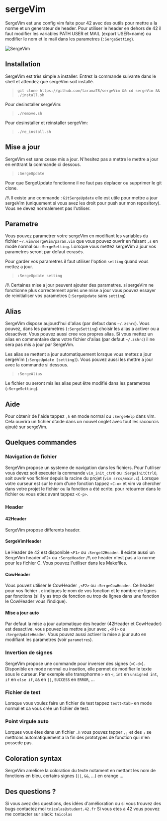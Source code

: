 # sergeVim
SergeVim est une config vim faite pour 42 avec des outils pour mettre a la norme et un generateur de header.
Pour utiliser le header en dehors de 42 il faut modifier les variables PATH USER et MAIL (export USER=name) ou modifier le nom et le mail dans les parametres (`:SergeSetting`).

![SergeVim](http://raw.githubusercontent.com/tarama78/sergeVim/img/SergeVim.png)

## Installation
SergeVim est très simple a installer:
Entrez la commande suivante dans le shell et attendez que sergeVim soit installé.
>`git clone https://github.com/tarama78/sergeVim && cd sergeVim && ./install.sh`

Pour desinstaller sergeVim:
>`./remove.sh`

Pour desinstaller et réinstaller sergeVim:
>`./re_install.sh`

## Mise a jour
SergeVim est sans cesse mis a jour. N'hesitez pas a mettre le mettre a jour en enttrant la commande ci dessous.
>`:SergeUpdate`

Pour que SergeUpdate fonctionne il ne faut pas deplacer ou supprimer le git clone.

/!\ Il existe une commande `:GitSergeUpdate` elle est utile pour mettre a jour sergeVim (uniquement si vous avez les droit pour push sur mon repository). Vous ne devez normalement pas l'utiliser.

## Parametre
Vous pouvez parametrer votre sergeVim en modifiant les variables du fichier `~/.vim/sergeVim/param.vim` que vous pouvez ouvrir en faisant `,s` en mode normal ou `:SergeSetting`. Lorsque vous mettez sergeVim a jour vos parametres seront par defaut ecrasés.

Pour garder vos parametres il faut utiliser l'option `setting` quand vous mettez a jour.
>`:SergeUpdate setting`

/!\ Certaines mise a jour peuvent ajouter des parametres. si sergeVim ne fonctionne plus correctement après une mise a jour vous pouvez essayer de reinitialiser vos parametres (`:SergeUpdate` sans `setting`) 

## Alias
SergeVim dispose aujourd'hui d'alias (par defaut dans `~/.zshrc`). Vous pouvez, dans les parametres (`:SergeSetting`) choisir les alias a activer ou a desactiver. Vous pouvez aussi cree vos propres alias. Si vous mettez un alias en commentaire dans votre fichier d'alias (par defaut `~/.zshrc`) il ne sera pas mis a jour par SergeVim.

Les alias se mettent a jour automatiquement lorsque vous mettez a jour sergeVim (`:SergeUpdate [setting]`). Vous pouvez aussi les mettre a jour avec la commande si dessous.
>`:SergeAlias`

Le fichier ou seront mis les alias peut être modifié dans les parametres (`:SergeSetting`).

## Aide
Pour obtenir de l'aide tappez `,h` en mode normal ou `:SergeHelp` dans vim. Cela ouvrira un fichier d'aide dans un nouvel onglet avec tout les racourcis ajouté sur sergeVim.

## Quelques commandes
### Navigation de fichier
SergeVim propose un systeme de navigation dans les fichiers. Pour l'utiliser vous devez soit executer la commande `vim_init_ctrO` ou `:SergeInitCtrlO`, soit ouvrir vos fichier depuis la racine du projet (`vim srcs/main.c`). Lorsque votre curseur est sur le nom d'une fonction tappez `<C-o>` et vim va chercher dans votre projet le fichier ou la fonction a été ecrite. pour retourner dans le fichier ou vous etiez avant tappez `<C-p>`.
### Header
#### 42Header
SergeVim propose differents header.
#### SergeVimHeader
Le Header de 42 est disponible `<F1>` ou `:Serge42Header`.
Il existe aussi un SergeVim header `<F2>` ou `:SergeHeader` /!\ ce header n'est pas a la norme pour les fichier C. Vous pouvez l'utiliser dans les Makefiles.
#### CowHeader
Vous pouvez utiliser le CowHeader `,<F2>` ou `:SergeCowHeader`. Ce header pour vos fichier `.c` indiques le nom de vos fonction et le nombre de lignes par fonctions (si il y as trop de fonction ou trop de lignes dans une fonction le CowHeader vous l'indique).
#### Mise a jour auto
Par defaut la mise a jour automatique des header (42Header et CowHeader) est desactive. vous pouvez les mettre a jour avec `,<F1>` ou `:SergeUpdateHeader`. Vous pouvez aussi activer la mise a jour auto en modifiant les parametres (voir `parametres`).
### Invertion de signes
SergeVim propose une commande pour inverser des signes (`<C-d>`). Disponible en mode normal ou insetion, elle permet de modifier le texte sous le curseur. Par exemple elle transphorme `>` en `<`, `int` en `unsigned int`, `if` en `else if`, `&&` en `||`, `SUCCESS` en `ERROR`, ...
### Fichier de test
Lorsque vous voulez faire un fichier de test tappez `testt<tab>` en mode normal et ca vous crée un fichier de test.
### Point virgule auto
Lorques vous êtes dans un fichier `.h` vous pouvez tapper `,;` et des `;` se mettrons automatiquement a la fin des prototypes de fonction qui n'en possede pas.

## Coloration syntax
SergeVim ameliore la coloration du texte notament en mettant les nom de fonctions en bleu, certains signes (`||`, `&&`, ...) en orange ...

## Des questions ?
Si vous avez des questions, des idées d'amélioration ou si vous trouvez des bugs contactez moi `tnicolas@student.42.fr`
Si vous etes a 42 vous pouvez me contacter sur slack: `tnicolas`
